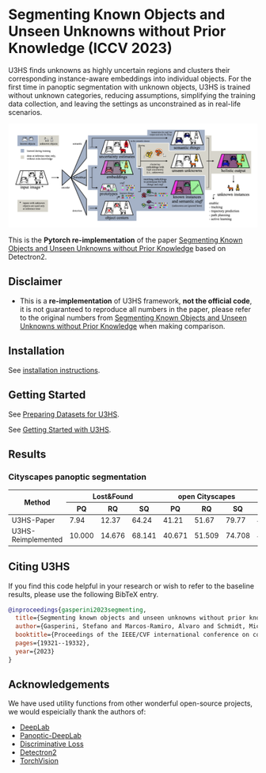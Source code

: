 # Segmenting Known Objects and Unseen Unknowns without Prior Knowledge (ICCV 2023)
U3HS finds unknowns as highly uncertain regions and clusters their corresponding instance-aware embeddings into individual objects. 
For the first time in panoptic segmentation with unknown objects, 
U3HS is trained without unknown categories, reducing assumptions, 
simplifying the training data collection, and leaving the settings as unconstrained as in real-life scenarios.

![Illustrating of Panoptic-DeepLab](docs/method.png)

This is the **Pytorch re-implementation** of the paper [Segmenting Known Objects and Unseen Unknowns without Prior Knowledge](https://arxiv.org/abs/2209.05407) based on Detectron2.

## Disclaimer
* This is a **re-implementation** of U3HS framework, **not the official code**, it is not guaranteed to reproduce all numbers in the paper, please refer to the original numbers from [Segmenting Known Objects and Unseen Unknowns without Prior Knowledge](https://arxiv.org/abs/2209.05407) when making comparison.

## Installation
See [installation instructions](docs/INSTALL.md).

## Getting Started
See [Preparing Datasets for U3HS](datasets/README.md).

See [Getting Started with U3HS](docs/GETTING_STARTED.md).

## Results
### Cityscapes panoptic segmentation
<table>
<thead>
  <tr>
    <th rowspan="2">Method</th>
    <th colspan="3">Lost&amp;Found</th>
    <th colspan="3">open Cityscapes</th>
    <th colspan="3">closed Cityscapes</th>
    <th rowspan="2">download</th>
  </tr>
  <tr>
    <th>PQ</th>
    <th>RQ</th>
    <th>SQ</th>
    <th>PQ</th>
    <th>RQ</th>
    <th>SQ</th>
    <th>PQ</th>
    <th>RQ</th>
    <th>SQ</th>
  </tr>
</thead>
<tbody>
  </tr>
    <tr>
    <td>U3HS-Paper</td>
    <td>7.94</td>
    <td>12.37</td>
    <td>64.24</td>
    <td>41.21</td>
    <td>51.67</td>
    <td>79.77</td>
    <td>46.53</td>
    <td>58.99</td>
    <td>78.87</td>
  
  <tr>
    <td>U3HS-Reimplemented</td>
    <td>10.000</td>
    <td>14.676</td>
    <td>68.141</td>
    <td>40.671</td>
    <td>51.509</td>
    <td>74.708</td>
    <td>49.489</td>
    <td>62.387</td>
    <td>76.973</td>
    <td><a href="https://drive.google.com/file/d/1-4gyFUEK3xHzy_-F_q-jT7xahwX8yl-L/view?usp=share_link">model</a></td>
    </tr>
</tbody>
</table>


## Citing U3HS
If you find this code helpful in your research or wish to refer to the baseline results, please use the following BibTeX entry.

```BibTeX
@inproceedings{gasperini2023segmenting,
  title={Segmenting known objects and unseen unknowns without prior knowledge},
  author={Gasperini, Stefano and Marcos-Ramiro, Alvaro and Schmidt, Michael and Navab, Nassir and Busam, Benjamin and Tombari, Federico},
  booktitle={Proceedings of the IEEE/CVF international conference on computer vision},
  pages={19321--19332},
  year={2023}
}
```

## Acknowledgements
We have used utility functions from other wonderful open-source projects, we would espeicially thank the authors of:
- [DeepLab](https://github.com/tensorflow/models/tree/master/research/deeplab)
- [Panoptic-DeepLab](https://github.com/facebookresearch/detectron2/tree/main/projects/Panoptic-DeepLab)
- [Discriminative Loss](https://github.com/nyoki-mtl/pytorch-discriminative-loss)
- [Detectron2](https://github.com/facebookresearch/detectron2)
- [TorchVision](https://github.com/pytorch/vision)


